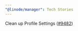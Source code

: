 ```yaml
---
"@linode/manager": Tech Stories
---
```


Clean up Profile Settings ([#9482](https://github.com/linode/manager/pull/9482))
